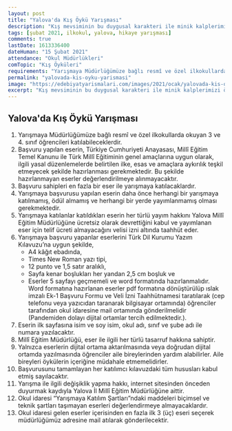 ```yaml
---
layout: post
title: "Yalova'da Kış Öykü Yarışması"
description: "Kış mevsiminin bu duygusal karakteri ile minik kalplerimizi öykülerle buluşturmak amacıyla bu yıl ilk kez gerçekleştirilecek olan Kış Öyküleri İlkokullar Arası Öykü Yarışması düzenlemiştir."
tags: [şubat 2021, ilkokul, yalova, hikaye yarışması]
comments: true
lastDate: 1613336400 
dateHuman: "15 Şubat 2021"
attendance: "Okul Müdürlükleri"
comTopic: "Kış Öyküleri"
requirements: "Yarışmaya Müdürlüğümüze bağlı resmî ve özel ilkokullarda okuyan 3 ve 4. sınıf öğrencileri katılabileceklerdir."
permalink: "yalovada-kis-oyku-yarismasi"
image: "https://edebiyatyarismalari.com/images/2021/ocak/yalovada-kis-oyku-yarismasi.jpg"
excerpt: "Kış mevsiminin bu duygusal karakteri ile minik kalplerimizi öykülerle buluşturmak amacıyla bu yıl ilk kez gerçekleştirilecek olan Kış Öyküleri İlkokullar Arası Öykü Yarışması düzenlemiştir."
---
```


## Yalova'da Kış Öykü Yarışması
1. Yarışmaya Müdürlüğümüze bağlı resmî ve özel ilkokullarda okuyan 3 ve 4. sınıf öğrencileri katılabileceklerdir.
2. Başvuru yapılan eserin, Türkiye Cumhuriyeti Anayasası, Millî Eğitim Temel Kanunu ile Türk Millî Eğitiminin genel amaçlarına uygun olarak, ilgili yasal düzenlemelerde belirtilen ilke, esas ve amaçlara aykırılık teşkil etmeyecek şekilde hazırlanması gerekmektedir. Bu şekilde hazırlanmayan eserler değerlendirilmeye alınmayacaktır.
3. Başvuru sahipleri en fazla bir eser ile yarışmaya katılacaklardır.
4. Yarışmaya başvurusu yapılan eserin daha önce herhangi bir yarışmaya katılmamış, ödül almamış ve herhangi bir yerde yayımlanmamış olması gerekmektedir.
5. Yarışmaya katılanlar katıldıkları eserin her türlü yayım hakkını Yalova Millî Eğitim Müdürlüğüne ücretsiz olarak devrettiğini kabul ve yayımlanan eser için telif ücreti almayacağını velisi izni altında taahhüt eder.
6. Yarışmaya başvuru yapanlar eserlerini Türk Dil Kurumu Yazım Kılavuzu’na uygun şekilde,
    - A4 kâğıt ebadında,
    - Times New Roman yazı tipi,
    - 12 punto ve 1,5 satır aralıklı,
    - Sayfa kenar boşlukları her yandan 2,5 cm boşluk ve
    - Eserler 5 sayfayı geçmemeli ve word formatında hazırlanmalıdır. Word formatına hazırlanan eserler pdf formatına dönüştürülüp ıslak imzalı Ek-1 Başvuru Formu ve
    Veli İzni Taahhütnamesi taratılarak (cep telefonu veya yazıcıdan taranarak bilgisayar ortamında) öğrenciler tarafından okul idaresine mail ortamında gönderilmelidir
    (Pandemiden dolayı dijital ortamlar tercih edilmektedir.).
7. Eserin ilk sayfasına isim ve soy isim, okul adı, sınıf ve şube adı ile numara yazılacaktır.
8. Millî Eğitim Müdürlüğü, eser ile ilgili her türlü tasarruf hakkına sahiptir.
9. Yalnızca eserlerin dijital ortama aktarılmasında veya doğrudan dijital ortamda yazılmasında öğrenciler aile bireylerinden yardım alabilirler. Aile bireyleri öykülerin içeriğine müdahale etmemelidirler.
10. Başvurusunu tamamlayan her katılımcı kılavuzdaki tüm hususları kabul etmiş sayılacaktır.
11. Yarışma ile ilgili değişiklik yapma hakkı, internet sitesinden önceden duyurmak kaydıyla Yalova İl Millî Eğitim Müdürlüğüne aittir.
12. Okul idaresi “Yarışmaya Katılım Şartları”ndaki maddeleri biçimsel ve teknik şartları taşımayan eserleri değerlendirmeye almayacaklardır.
13. Okul idaresi gelen eserler içerisinden en fazla ilk 3 (üç) eseri seçerek müdürlüğümüz adresine mail atılarak gönderilecektir.